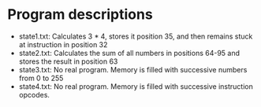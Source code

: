 # Program descriptions

- state1.txt: Calculates 3 * 4, stores it position 35, and then remains stuck at instruction in position 32
- state2.txt: Calculates the sum of all numbers in positions 64-95 and stores the result in position 63
- state3.txt: No real program. Memory is filled with successive numbers from 0 to 255
- state4.txt: No real program. Memory is filled with successive instruction opcodes.
